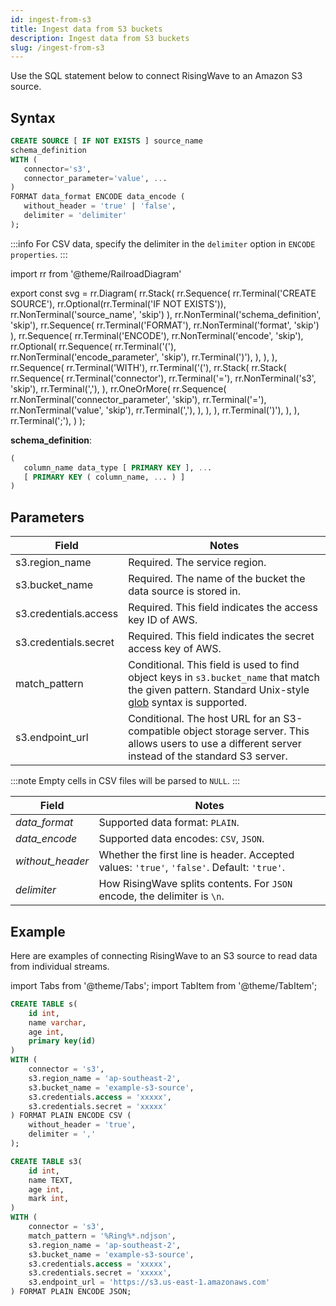 ```yaml
---
id: ingest-from-s3
title: Ingest data from S3 buckets
description: Ingest data from S3 buckets
slug: /ingest-from-s3
---
```


<head>
  <link rel="canonical" href="https://docs.risingwave.com/docs/current/ingest-from-s3/" />
</head>

Use the SQL statement below to connect RisingWave to an Amazon S3 source.

## Syntax

```sql
CREATE SOURCE [ IF NOT EXISTS ] source_name
schema_definition
WITH (
   connector='s3',
   connector_parameter='value', ...
)
FORMAT data_format ENCODE data_encode (
   without_header = 'true' | 'false',
   delimiter = 'delimiter'
);
```

:::info
For CSV data, specify the delimiter in the `delimiter` option in `ENCODE properties`.
:::

import rr from '@theme/RailroadDiagram'

export const svg = rr.Diagram(
rr.Stack(
rr.Sequence(
rr.Terminal('CREATE SOURCE'),
rr.Optional(rr.Terminal('IF NOT EXISTS')),
rr.NonTerminal('source_name', 'skip')
),
rr.NonTerminal('schema_definition', 'skip'),
rr.Sequence(
rr.Terminal('FORMAT'),
rr.NonTerminal('format', 'skip')
),
rr.Sequence(
rr.Terminal('ENCODE'),
rr.NonTerminal('encode', 'skip'),
rr.Optional(
rr.Sequence(
rr.Terminal('('),
rr.NonTerminal('encode_parameter', 'skip'),
rr.Terminal(')'),
),
),
),
rr.Sequence(
rr.Terminal('WITH'),
rr.Terminal('('),
rr.Stack(
rr.Stack(
rr.Sequence(
rr.Terminal('connector'),
rr.Terminal('='),
rr.NonTerminal('s3', 'skip'),
rr.Terminal(','),
),
rr.OneOrMore(
rr.Sequence(
rr.NonTerminal('connector_parameter', 'skip'),
rr.Terminal('='),
rr.NonTerminal('value', 'skip'),
rr.Terminal(','),
),
),
),
rr.Terminal(')'),
),
),
rr.Terminal(';'),
)
);

<Drawer SVG={svg} />

**schema_definition**:

```sql
(
   column_name data_type [ PRIMARY KEY ], ...
   [ PRIMARY KEY ( column_name, ... ) ]
)
```

## Parameters

| Field                 | Notes                                                                                                                                                                                                     |
| --------------------- | --------------------------------------------------------------------------------------------------------------------------------------------------------------------------------------------------------- |
| s3.region_name        | Required. The service region.                                                                                                                                                                             |
| s3.bucket_name        | Required. The name of the bucket the data source is stored in.                                                                                                                                            |
| s3.credentials.access | Required. This field indicates the access key ID of AWS.                                                                                                                                                  |
| s3.credentials.secret | Required. This field indicates the secret access key of AWS.                                                                                                                                              |
| match_pattern         | Conditional. This field is used to find object keys in `s3.bucket_name` that match the given pattern. Standard Unix-style [glob](<https://en.wikipedia.org/wiki/Glob_(programming)>) syntax is supported. |
| s3.endpoint_url       | Conditional. The host URL for an S3-compatible object storage server. This allows users to use a different server instead of the standard S3 server.                                                      |

:::note
Empty cells in CSV files will be parsed to `NULL`.
:::

| Field            | Notes                                                                                      |
| ---------------- | ------------------------------------------------------------------------------------------ |
| _data_format_    | Supported data format: `PLAIN`.                                                            |
| _data_encode_    | Supported data encodes: `CSV`, `JSON`.                                                     |
| _without_header_ | Whether the first line is header. Accepted values: `'true'`, `'false'`. Default: `'true'`. |
| _delimiter_      | How RisingWave splits contents. For `JSON` encode, the delimiter is `\n`.                  |

## Example

Here are examples of connecting RisingWave to an S3 source to read data from individual streams.

import Tabs from '@theme/Tabs';
import TabItem from '@theme/TabItem';

<Tabs>
<TabItem value="csv" label="CSV" default>

```sql
CREATE TABLE s(
    id int,
    name varchar,
    age int,
    primary key(id)
)
WITH (
    connector = 's3',
    s3.region_name = 'ap-southeast-2',
    s3.bucket_name = 'example-s3-source',
    s3.credentials.access = 'xxxxx',
    s3.credentials.secret = 'xxxxx'
) FORMAT PLAIN ENCODE CSV (
    without_header = 'true',
    delimiter = ','
);
```

</TabItem>
<TabItem value="json" label="JSON" default>

```sql
CREATE TABLE s3(
    id int,
    name TEXT,
    age int,
    mark int,
)
WITH (
    connector = 's3',
    match_pattern = '%Ring%*.ndjson',
    s3.region_name = 'ap-southeast-2',
    s3.bucket_name = 'example-s3-source',
    s3.credentials.access = 'xxxxx',
    s3.credentials.secret = 'xxxxx',
    s3.endpoint_url = 'https://s3.us-east-1.amazonaws.com'
) FORMAT PLAIN ENCODE JSON;
```

</TabItem>
</Tabs>
